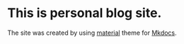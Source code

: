 # This is personal blog site.

The site was created by using [material](https://squidfunk.github.io/mkdocs-material/) theme for [Mkdocs](https://www.mkdocs.org/).